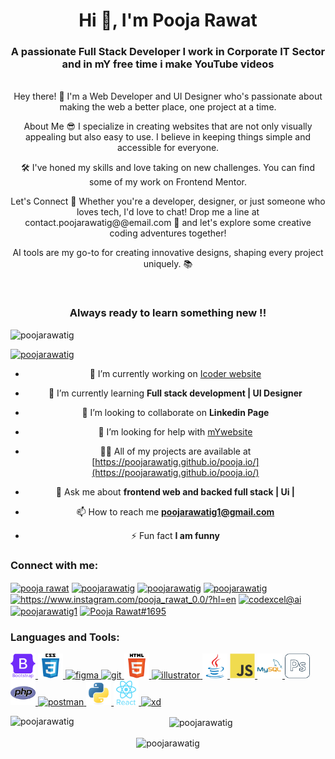 <h1 align="center">Hi 👋, I'm Pooja Rawat</h1>
<div align="center" <img src="" </div>
<h3 align="center">A passionate Full Stack Developer I work in Corporate IT Sector and in mY free time i make YouTube  videos</h3>

<br>
Hey there! 🌟 I'm a Web Developer and UI Designer who's passionate about making the web a better place, one project at a time.

About Me 😎
I specialize in creating websites that are not only visually appealing but also easy to use. I believe in keeping things simple and accessible for everyone.

🛠️ I've honed my skills and love taking on new challenges. You can find some of my work on Frontend Mentor.

Let's Connect 🤝
Whether you're a developer, designer, or just someone who loves tech, I'd love to chat! Drop me a line at contact.poojarawatig@@email.com 💌 and let's explore some creative coding adventures together!


AI tools are my go-to for creating innovative designs, shaping every project uniquely. &#128218;

<br>

<h3 align="center">Always ready to learn something new !!</h3>

<p align="left"> <img src="https://komarev.com/ghpvc/?username=poojarawatig&label=Profile%20views&color=0e75b6&style=flat" alt="poojarawatig" /> </p>

<p align="left"> <a href="https://twitter.com/poojarawatig" target="blank"><img src="https://img.shields.io/twitter/follow/poojarawatig?logo=twitter&style=for-the-badge" alt="poojarawatig" /></a> </p>

- 🔭 I’m currently working on [Icoder website](fyp.bio/PoojaRawat)

- 🌱 I’m currently learning **Full stack development | UI Designer**

- 👯 I’m looking to collaborate on **Linkedin Page**

- 🤝 I’m looking for help with [mYwebsite](https://wondrous-cannoli-016c17.netlify.app/?fbclid=PAZXh0bgNhZW0CMTEAAaZsZ5F-Whh0tS09r_ifj8gFuMgV9nOsXb4h2CzU_Wxc2W8bzxnjdUULwQU_aem_AXEhCfThRhtNTOsMjZG30EvOpfiOUpm1g2amtMgR0TlcHLT8TH05_1JO4sIzGkjQ_TpX8lWBd5KNTh52h3n7U9R7)

- 👨‍💻 All of my projects are available at [https://poojarawatig.github.io/pooja.io/](https://poojarawatig.github.io/pooja.io/)

- 💬 Ask me about **frontend web and backed full stack | Ui |**

- 📫 How to reach me **poojarawatig1@gmail.com**

- ⚡ Fun fact **I am funny**

<h3 align="left">Connect with me:</h3>
<p align="left">
<a href="https://dev.to/pooja rawat" target="blank"><img align="center" src="https://raw.githubusercontent.com/rahuldkjain/github-profile-readme-generator/master/src/images/icons/Social/devto.svg" alt="pooja rawat" height="30" width="40" /></a>
<a href="https://twitter.com/poojarawatig" target="blank"><img align="center" src="https://raw.githubusercontent.com/rahuldkjain/github-profile-readme-generator/master/src/images/icons/Social/twitter.svg" alt="poojarawatig" height="30" width="40" /></a>
<a href="https://linkedin.com/in/poojarawatig" target="blank"><img align="center" src="https://raw.githubusercontent.com/rahuldkjain/github-profile-readme-generator/master/src/images/icons/Social/linked-in-alt.svg" alt="poojarawatig" height="30" width="40" /></a>
<a href="https://stackoverflow.com/users/poojarawatig" target="blank"><img align="center" src="https://raw.githubusercontent.com/rahuldkjain/github-profile-readme-generator/master/src/images/icons/Social/stack-overflow.svg" alt="poojarawatig" height="30" width="40" /></a>
<a href="https://instagram.com/https://www.instagram.com/pooja_rawat_0.0/?hl=en" target="blank"><img align="center" src="https://raw.githubusercontent.com/rahuldkjain/github-profile-readme-generator/master/src/images/icons/Social/instagram.svg" alt="https://www.instagram.com/pooja_rawat_0.0/?hl=en" height="30" width="40" /></a>
<a href="https://www.youtube.com/c/codexcel@ai" target="blank"><img align="center" src="https://raw.githubusercontent.com/rahuldkjain/github-profile-readme-generator/master/src/images/icons/Social/youtube.svg" alt="codexcel@ai" height="30" width="40" /></a>
<a href="https://www.leetcode.com/poojarawatig1" target="blank"><img align="center" src="https://raw.githubusercontent.com/rahuldkjain/github-profile-readme-generator/master/src/images/icons/Social/leet-code.svg" alt="poojarawatig1" height="30" width="40" /></a>
<a href="https://discord.gg/Pooja Rawat#1695" target="blank"><img align="center" src="https://raw.githubusercontent.com/rahuldkjain/github-profile-readme-generator/master/src/images/icons/Social/discord.svg" alt="Pooja Rawat#1695" height="30" width="40" /></a>
</p>

<h3 align="left">Languages and Tools:</h3>
<p align="left"> <a href="https://getbootstrap.com" target="_blank" rel="noreferrer"> <img src="https://raw.githubusercontent.com/devicons/devicon/master/icons/bootstrap/bootstrap-plain-wordmark.svg" alt="bootstrap" width="40" height="40"/> </a> <a href="https://www.w3schools.com/css/" target="_blank" rel="noreferrer"> <img src="https://raw.githubusercontent.com/devicons/devicon/master/icons/css3/css3-original-wordmark.svg" alt="css3" width="40" height="40"/> </a> <a href="https://www.figma.com/" target="_blank" rel="noreferrer"> <img src="https://www.vectorlogo.zone/logos/figma/figma-icon.svg" alt="figma" width="40" height="40"/> </a> <a href="https://git-scm.com/" target="_blank" rel="noreferrer"> <img src="https://www.vectorlogo.zone/logos/git-scm/git-scm-icon.svg" alt="git" width="40" height="40"/> </a> <a href="https://www.w3.org/html/" target="_blank" rel="noreferrer"> <img src="https://raw.githubusercontent.com/devicons/devicon/master/icons/html5/html5-original-wordmark.svg" alt="html5" width="40" height="40"/> </a> <a href="https://www.adobe.com/in/products/illustrator.html" target="_blank" rel="noreferrer"> <img src="https://www.vectorlogo.zone/logos/adobe_illustrator/adobe_illustrator-icon.svg" alt="illustrator" width="40" height="40"/> </a> <a href="https://www.java.com" target="_blank" rel="noreferrer"> <img src="https://raw.githubusercontent.com/devicons/devicon/master/icons/java/java-original.svg" alt="java" width="40" height="40"/> </a> <a href="https://developer.mozilla.org/en-US/docs/Web/JavaScript" target="_blank" rel="noreferrer"> <img src="https://raw.githubusercontent.com/devicons/devicon/master/icons/javascript/javascript-original.svg" alt="javascript" width="40" height="40"/> </a> <a href="https://www.mysql.com/" target="_blank" rel="noreferrer"> <img src="https://raw.githubusercontent.com/devicons/devicon/master/icons/mysql/mysql-original-wordmark.svg" alt="mysql" width="40" height="40"/> </a> <a href="https://www.photoshop.com/en" target="_blank" rel="noreferrer"> <img src="https://raw.githubusercontent.com/devicons/devicon/master/icons/photoshop/photoshop-line.svg" alt="photoshop" width="40" height="40"/> </a> <a href="https://www.php.net" target="_blank" rel="noreferrer"> <img src="https://raw.githubusercontent.com/devicons/devicon/master/icons/php/php-original.svg" alt="php" width="40" height="40"/> </a> <a href="https://postman.com" target="_blank" rel="noreferrer"> <img src="https://www.vectorlogo.zone/logos/getpostman/getpostman-icon.svg" alt="postman" width="40" height="40"/> </a> <a href="https://www.python.org" target="_blank" rel="noreferrer"> <img src="https://raw.githubusercontent.com/devicons/devicon/master/icons/python/python-original.svg" alt="python" width="40" height="40"/> </a> <a href="https://reactjs.org/" target="_blank" rel="noreferrer"> <img src="https://raw.githubusercontent.com/devicons/devicon/master/icons/react/react-original-wordmark.svg" alt="react" width="40" height="40"/> </a> <a href="https://www.adobe.com/products/xd.html" target="_blank" rel="noreferrer"> <img src="https://cdn.worldvectorlogo.com/logos/adobe-xd.svg" alt="xd" width="40" height="40"/> </a> </p>

<p><img align="left" src="https://github-readme-stats.vercel.app/api/top-langs?username=poojarawatig&show_icons=true&locale=en&layout=compact" alt="poojarawatig" /></p>

<p>&nbsp;<img align="center" src="https://github-readme-stats.vercel.app/api?username=poojarawatig&show_icons=true&locale=en" alt="poojarawatig" /></p>

<p><img align="center" src="https://github-readme-streak-stats.herokuapp.com/?user=poojarawatig&" alt="poojarawatig" /></p>
